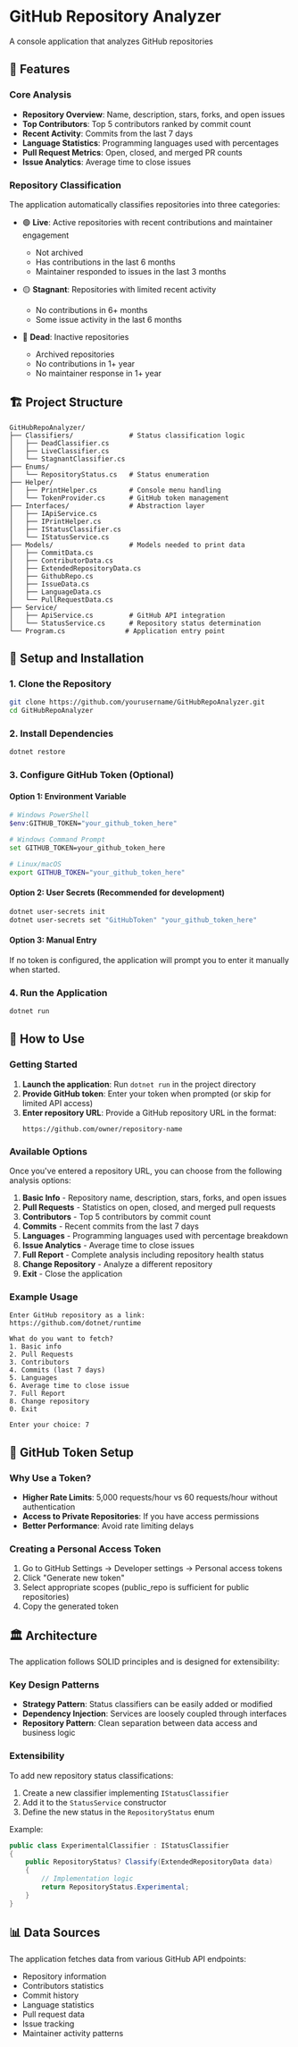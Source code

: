 # GitHub Repository Analyzer

A console application that analyzes GitHub repositories

## 🚀 Features

### Core Analysis
- **Repository Overview**: Name, description, stars, forks, and open issues
- **Top Contributors**: Top 5 contributors ranked by commit count
- **Recent Activity**: Commits from the last 7 days
- **Language Statistics**: Programming languages used with percentages
- **Pull Request Metrics**: Open, closed, and merged PR counts
- **Issue Analytics**: Average time to close issues

### Repository Classification
The application automatically classifies repositories into three categories:

- 🟢 **Live**: Active repositories with recent contributions and maintainer engagement
  - Not archived
  - Has contributions in the last 6 months
  - Maintainer responded to issues in the last 3 months

- 🟡 **Stagnant**: Repositories with limited recent activity
  - No contributions in 6+ months
  - Some issue activity in the last 6 months

- 🔴 **Dead**: Inactive repositories
  - Archived repositories
  - No contributions in 1+ year
  - No maintainer response in 1+ year

## 🏗️ Project Structure

```
GitHubRepoAnalyzer/
├── Classifiers/              # Status classification logic
│   ├── DeadClassifier.cs
│   ├── LiveClassifier.cs
│   └── StagnantClassifier.cs
├── Enums/
│   └── RepositoryStatus.cs   # Status enumeration
├── Helper/
│   ├── PrintHelper.cs        # Console menu handling
│   └── TokenProvider.cs      # GitHub token management
├── Interfaces/               # Abstraction layer
│   ├── IApiService.cs
│   ├── IPrintHelper.cs
│   ├── IStatusClassifier.cs
│   └── IStatusService.cs
├── Models/                   # Models needed to print data
│   ├── CommitData.cs
│   ├── ContributorData.cs
│   ├── ExtendedRepositoryData.cs
│   ├── GithubRepo.cs
│   ├── IssueData.cs
│   ├── LanguageData.cs
│   └── PullRequestData.cs   
├── Service/
│   ├── ApiService.cs         # GitHub API integration
│   └── StatusService.cs      # Repository status determination
└── Program.cs               # Application entry point
```

## 🔧 Setup and Installation

### 1. Clone the Repository
```bash
git clone https://github.com/yourusername/GitHubRepoAnalyzer.git
cd GitHubRepoAnalyzer
```

### 2. Install Dependencies
```bash
dotnet restore
```

### 3. Configure GitHub Token (Optional)

#### Option 1: Environment Variable
```bash
# Windows PowerShell
$env:GITHUB_TOKEN="your_github_token_here"

# Windows Command Prompt
set GITHUB_TOKEN=your_github_token_here

# Linux/macOS
export GITHUB_TOKEN="your_github_token_here"
```

#### Option 2: User Secrets (Recommended for development)
```bash
dotnet user-secrets init
dotnet user-secrets set "GitHubToken" "your_github_token_here"
```

#### Option 3: Manual Entry
If no token is configured, the application will prompt you to enter it manually when started.

### 4. Run the Application
```bash
dotnet run
```

## 🎯 How to Use

### Getting Started
1. **Launch the application**: Run `dotnet run` in the project directory
2. **Provide GitHub token**: Enter your token when prompted (or skip for limited API access)
3. **Enter repository URL**: Provide a GitHub repository URL in the format:
   ```
   https://github.com/owner/repository-name
   ```

### Available Options
Once you've entered a repository URL, you can choose from the following analysis options:

1. **Basic Info** - Repository name, description, stars, forks, and open issues
2. **Pull Requests** - Statistics on open, closed, and merged pull requests
3. **Contributors** - Top 5 contributors by commit count
4. **Commits** - Recent commits from the last 7 days
5. **Languages** - Programming languages used with percentage breakdown
6. **Issue Analytics** - Average time to close issues
7. **Full Report** - Complete analysis including repository health status
8. **Change Repository** - Analyze a different repository
9. **Exit** - Close the application

### Example Usage
```
Enter GitHub repository as a link:
https://github.com/dotnet/runtime

What do you want to fetch?
1. Basic info
2. Pull Requests
3. Contributors
4. Commits (last 7 days)
5. Languages
6. Average time to close issue
7. Full Report
8. Change repository
0. Exit

Enter your choice: 7
```

## 🔑 GitHub Token Setup

### Why Use a Token?
- **Higher Rate Limits**: 5,000 requests/hour vs 60 requests/hour without authentication
- **Access to Private Repositories**: If you have access permissions
- **Better Performance**: Avoid rate limiting delays

### Creating a Personal Access Token
1. Go to GitHub Settings → Developer settings → Personal access tokens
2. Click "Generate new token"
3. Select appropriate scopes (public_repo is sufficient for public repositories)
4. Copy the generated token

## 🏛️ Architecture

The application follows SOLID principles and is designed for extensibility:

### Key Design Patterns
- **Strategy Pattern**: Status classifiers can be easily added or modified
- **Dependency Injection**: Services are loosely coupled through interfaces
- **Repository Pattern**: Clean separation between data access and business logic

### Extensibility
To add new repository status classifications:

1. Create a new classifier implementing `IStatusClassifier`
2. Add it to the `StatusService` constructor
3. Define the new status in the `RepositoryStatus` enum

Example:
```csharp
public class ExperimentalClassifier : IStatusClassifier
{
    public RepositoryStatus? Classify(ExtendedRepositoryData data)
    {
        // Implementation logic
        return RepositoryStatus.Experimental;
    }
}
```

## 📊 Data Sources

The application fetches data from various GitHub API endpoints:
- Repository information
- Contributors statistics
- Commit history
- Language statistics
- Pull request data
- Issue tracking
- Maintainer activity patterns
